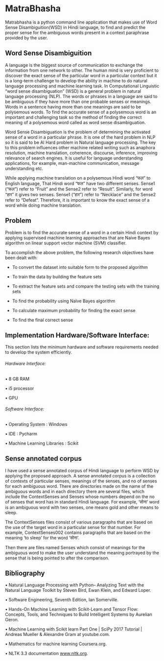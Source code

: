 # MatraBhasha

Matrabhasha is a python command line application that makes use of Word Sense Disambiguition(WSD) in Hindi language, to find and predict the proper sense for the ambiguous words present in a context paraphrase provided by the user.

## Word Sense Disambiguition

A language is the biggest source of communication to exchange the
information from one network to other. The human mind is very proficient to discover
the exact sense of the particular word in a particular context but it is a long-term
challenge to develop the ability in machine to do natural language processing and
machine learning task.
In Computational Linguistic “word sense disambiguation” (WSD) is a general
problem in natural language processing (NLP). The words or phrases in a language are
said to be ambiguous if they have more than one probable senses or meanings. Words
in a sentence having more than one meanings are said to be polysemous words. To
find the accurate sense of a polysemous word is an important and challenging task so
the method of finding the correct meaning of a polysemous word called as word sense
disambiguation.

Word Sense Disambiguation is the problem of determining the activated sense
of a word in a particular phrase. It is one of the hard problem in NLP so it is said to be
AI Hard problem in Natural language processing. The key to this problem influences
other machine related writing such as anaphora resolution, machine translation,
coherence, discourse, inference, improving relevance of search engines. It is useful for
language understanding applications, for example, man-machine communication,
message understanding etc.

While applying machine translation on a polysemous Hindi word “फल” to
English language, That Hindi word “फल” have two different senses. Sense1 (“फल”)
refer to “Fruit” and the Sense2 refer to “Result”. Similarly, for word “हार” it gives
two senses. Sense1 (“हार”) refer to “Necklace” and the Sense2 refer to “Defeat”.
Therefore, it is important to know the exact sense of a word while doing machine
translation.

## Problem

Problem is to find the accurate sense of a word in a certain Hindi context by
applying supervised machine learning approaches that are Naive Bayes algorithm on
linear support vector machine (SVM) classifier.

To accomplish the above problem, the following research objectives have been dealt
with:

  - To convert the dataset into suitable form to the proposed algorithm
  
  - To train the data by building the feature sets
  
  - To extract the feature sets and compare the testing sets with the training sets
  
  - To find the probability using Naïve Bayes algorithm
  
  - To calculate maximum probability for finding the exact sense
  
  - To find the final correct sense

## Implementation Hardware/Software Interface:

This section lists the minimum hardware and software requirements needed to develop the system efficiently.
    
###### Hardware Interface:

•	8 GB RAM

•	i5 processor

•	GPU
  
###### Software Interface:

•	Operating System		          : Windows

•	IDE				                  : Pycharm

•	Machine Learning Libraries    : Scikit


## Sense annotated corpus

I have used a sense annotated corpus of Hindi language to perform WSD by applying the proposed approach. A sense annotated corpus is a collection of contexts of particular senses, meanings of the senses, and no of senses for each ambiguous word. There are directories made on the name of the ambiguous words and in each directory there are several files, which include the ContextSenses and Senses whose numbers depend on the no of senses that word has in standard Hindi language. For example, ‘सोना’ word is an ambiguous word with two senses, one means gold and other means to sleep.
                                 
The ContextSenses files consist of various paragraphs that are based on the use of the target word in a particular sense for that number. For example, ContextSenses002 contains paragraphs that are based on the meaning ‘to sleep’ for the word ‘सोना’.
 
Then there are files named Senses which consist of meanings for the ambiguous word to make the user understand the meaning portrayed by the sense that is being pointed to after the comparison.

## Bibliography

•	Natural Language Processing with Python– Analyzing Text with the Natural Language Toolkit by Steven Bird, Ewan Klein, and Edward Loper.

•	Software Engineering, Seventh Edition, Ian Somerville.

•	Hands-On Machine Learning with Scikit-Learn and Tensor Flow: Concepts, Tools, and Techniques to Build Intelligent Systems by Aurelian Geron.

•	Machine Learning with Scikit learn Part One | SciPy 2017 Tutorial | Andreas Mueller & Alexandre Gram at youtube.com.

•	Mathematics for machine learning Coursera.org.

•	NLTK 3.3 documentation www.nltk.org.
         
			

